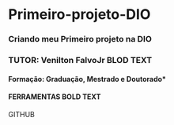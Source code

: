 # Primeiro-projeto-DIO
### **Criando meu Primeiro projeto na DIO**  

### TUTOR: Venilton FalvoJr **BLOD TEXT**
#### Formação: Graduação, Mestrado e Doutorado*

#### FERRAMENTAS **BOLD TEXT**

GITHUB

